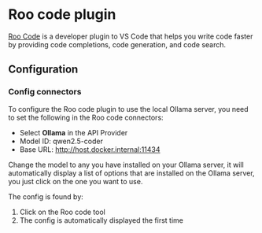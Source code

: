 # Roo code plugin

[Roo Code](https://github.com/RooVetGit/Roo-Code) is a developer plugin to VS Code that helps you write code faster by providing code completions, code generation, and code search.

## Configuration

### Config connectors

To configure the Roo code plugin to use the local Ollama server, you need to set the following in the Roo code connectors:

- Select **Ollama** in the API Provider
- Model ID: qwen2.5-coder
- Base URL: http://host.docker.internal:11434

Change the model to any you have installed on your Ollama server, it will automatically display a list of options that are installed on the Ollama server, you just click on the one you want to use.

The config is found by:

1. Click on the Roo code tool
2. The config is automatically displayed the first time
